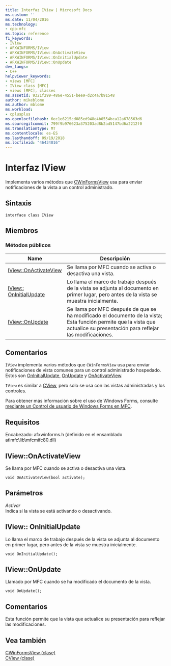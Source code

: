 ```yaml
---
title: Interfaz IView | Microsoft Docs
ms.custom: ''
ms.date: 11/04/2016
ms.technology:
- cpp-mfc
ms.topic: reference
f1_keywords:
- IView
- AFXWINFORMS/IView
- AFXWINFORMS/IView::OnActivateView
- AFXWINFORMS/IView::OnInitialUpdate
- AFXWINFORMS/IView::OnUpdate
dev_langs:
- C++
helpviewer_keywords:
- views [MFC]
- IView class [MFC]
- views [MFC], classes
ms.assetid: 9321f299-486e-4551-bee9-d2c4a7b91548
author: mikeblome
ms.author: mblome
ms.workload:
- cplusplus
ms.openlocfilehash: 6ec1e6215cd085ed948e4b0554bca12a678563d6
ms.sourcegitcommit: 799f9b976623a375203ad8b2ad5147bd6a2212f0
ms.translationtype: MT
ms.contentlocale: es-ES
ms.lasthandoff: 09/19/2018
ms.locfileid: "46434016"
---
```

# <a name="iview-interface"></a>Interfaz IView

Implementa varios métodos que [CWinFormsView](../../mfc/reference/cwinformsview-class.md) usa para enviar notificaciones de la vista a un control administrado.

## <a name="syntax"></a>Sintaxis

```
interface class IView
```

## <a name="members"></a>Miembros

### <a name="public-methods"></a>Métodos públicos

|Name|Descripción|
|----------|-----------------|
|[IView::OnActivateView](#onactivateview)|Se llama por MFC cuando se activa o desactiva una vista.|
|[IView:: OnInitialUpdate](#oninitialupdate)|Lo llama el marco de trabajo después de la vista se adjunta al documento en primer lugar, pero antes de la vista se muestra inicialmente.|
|[IView::OnUpdate](#onupdate)|Se llama por MFC después de que se ha modificado el documento de la vista; Esta función permite que la vista que actualice su presentación para reflejar las modificaciones.|

## <a name="remarks"></a>Comentarios

`IView` implementa varios métodos que `CWinFormsView` usa para enviar notificaciones de vista comunes para un control administrado hospedado. Estos son [OnInitialUpdate](#oninitialupdate), [OnUpdate](#onupdate) y [OnActivateView](#onactivateview).

`IView` es similar a [CView](../../mfc/reference/cview-class.md), pero solo se usa con las vistas administradas y los controles.

Para obtener más información sobre el uso de Windows Forms, consulte [mediante un Control de usuario de Windows Forms en MFC](../../dotnet/using-a-windows-form-user-control-in-mfc.md).


## <a name="requirements"></a>Requisitos

Encabezado: afxwinforms.h (definido en el ensamblado atlmfc\lib\mfcmifc80.dll)

## <a name="onactivateview"></a> IView::OnActivateView

Se llama por MFC cuando se activa o desactiva una vista.
```
void OnActivateView(bool activate);
```
## <a name="parameters"></a>Parámetros

*Activar*<br/>
Indica si la vista se está activando o desactivando.

## <a name="oninitialupdate"></a> IView:: OnInitialUpdate

Lo llama el marco de trabajo después de la vista se adjunta al documento en primer lugar, pero antes de la vista se muestra inicialmente.
```
void OnInitialUpdate();
```

## <a name="onupdate"></a> IView::OnUpdate

Llamado por MFC cuando se ha modificado el documento de la vista.
```
void OnUpdate();
```
## <a name="remarks"></a>Comentarios

Esta función permite que la vista que actualice su presentación para reflejar las modificaciones.

## <a name="see-also"></a>Vea también

[CWinFormsView (clase)](../../mfc/reference/cwinformsview-class.md)<br/>
[CView (clase)](../../mfc/reference/cview-class.md)

